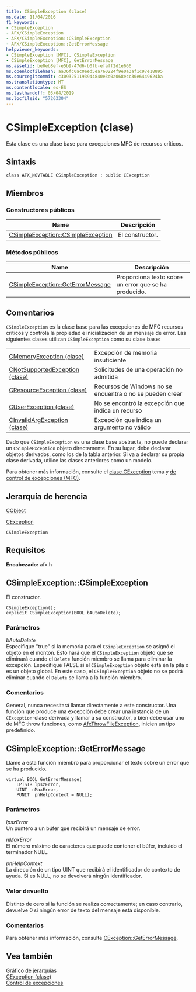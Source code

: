 ```yaml
---
title: CSimpleException (clase)
ms.date: 11/04/2016
f1_keywords:
- CSimpleException
- AFX/CSimpleException
- AFX/CSimpleException::CSimpleException
- AFX/CSimpleException::GetErrorMessage
helpviewer_keywords:
- CSimpleException [MFC], CSimpleException
- CSimpleException [MFC], GetErrorMessage
ms.assetid: be0eb8ef-e5b9-47d6-b0fb-efaff2d1e666
ms.openlocfilehash: aa36fc0ac0eed5ea760224f9e0a3af1c97e18895
ms.sourcegitcommit: c3093251193944840e3d0a068ecc30e6449624ba
ms.translationtype: MT
ms.contentlocale: es-ES
ms.lasthandoff: 03/04/2019
ms.locfileid: "57263304"
---
```

# <a name="csimpleexception-class"></a>CSimpleException (clase)

Esta clase es una clase base para excepciones MFC de recursos críticos.

## <a name="syntax"></a>Sintaxis

```
class AFX_NOVTABLE CSimpleException : public CException
```

## <a name="members"></a>Miembros

### <a name="public-constructors"></a>Constructores públicos

|Name|Descripción|
|----------|-----------------|
|[CSimpleException::CSimpleException](#csimpleexception)|El constructor.|

### <a name="public-methods"></a>Métodos públicos

|Name|Descripción|
|----------|-----------------|
|[CSimpleException::GetErrorMessage](#geterrormessage)|Proporciona texto sobre un error que se ha producido.|

## <a name="remarks"></a>Comentarios

`CSimpleException` es la clase base para las excepciones de MFC recursos críticos y controla la propiedad e inicialización de un mensaje de error. Las siguientes clases utilizan `CSimpleException` como su clase base:

|||
|-|-|
|[CMemoryException (clase)](../../mfc/reference/cmemoryexception-class.md)|Excepción de memoria insuficiente|
|[CNotSupportedException (clase)](../../mfc/reference/cnotsupportedexception-class.md)|Solicitudes de una operación no admitida|
|[CResourceException (clase)](../../mfc/reference/cresourceexception-class.md)|Recursos de Windows no se encuentra o no se pueden crear|
|[CUserException (clase)](../../mfc/reference/cuserexception-class.md)|No se encontró la excepción que indica un recurso|
|[CInvalidArgException (clase)](../../mfc/reference/cinvalidargexception-class.md)|Excepción que indica un argumento no válido|

Dado que `CSimpleException` es una clase base abstracta, no puede declarar un `CSimpleException` objeto directamente. En su lugar, debe declarar objetos derivados, como los de la tabla anterior. Si va a declarar su propia clase derivada, utilice las clases anteriores como un modelo.

Para obtener más información, consulte el [clase CException](../../mfc/reference/cexception-class.md) tema y [de control de excepciones (MFC)](../../mfc/exception-handling-in-mfc.md).

## <a name="inheritance-hierarchy"></a>Jerarquía de herencia

[CObject](../../mfc/reference/cobject-class.md)

[CException](../../mfc/reference/cexception-class.md)

`CSimpleException`

## <a name="requirements"></a>Requisitos

**Encabezado:** afx.h

##  <a name="csimpleexception"></a>  CSimpleException::CSimpleException

El constructor.

```
CSimpleException();
explicit CSimpleException(BOOL bAutoDelete);
```

### <a name="parameters"></a>Parámetros

*bAutoDelete*<br/>
Especifique "true" si la memoria para el `CSimpleException` se asignó el objeto en el montón. Esto hará que el `CSimpleException` objeto que se eliminará cuando el `Delete` función miembro se llama para eliminar la excepción. Especifique FALSE si el `CSimpleException` objeto está en la pila o es un objeto global. En este caso, el `CSimpleException` objeto no se podrá eliminar cuando el `Delete` se llama a la función miembro.

### <a name="remarks"></a>Comentarios

General, nunca necesitará llamar directamente a este constructor. Una función que produce una excepción debe crear una instancia de un `CException`-clase derivada y llamar a su constructor, o bien debe usar uno de MFC throw funciones, como [AfxThrowFileException](exception-processing.md#afxthrowfileexception), inicien un tipo predefinido.

##  <a name="geterrormessage"></a>  CSimpleException::GetErrorMessage

Llame a esta función miembro para proporcionar el texto sobre un error que se ha producido.

```
virtual BOOL GetErrorMessage(
    LPTSTR lpszError,
    UINT  nMaxError,
    PUNIT  pnHelpContext = NULL);
```

### <a name="parameters"></a>Parámetros

*lpszError*<br/>
Un puntero a un búfer que recibirá un mensaje de error.

*nMaxError*<br/>
El número máximo de caracteres que puede contener el búfer, incluido el terminador NULL.

*pnHelpContext*<br/>
La dirección de un tipo UINT que recibirá el identificador de contexto de ayuda. Si es NULL, no se devolverá ningún identificador.

### <a name="return-value"></a>Valor devuelto

Distinto de cero si la función se realiza correctamente; en caso contrario, devuelve 0 si ningún error de texto del mensaje está disponible.

### <a name="remarks"></a>Comentarios

Para obtener más información, consulte [CException::GetErrorMessage](../../mfc/reference/cfileexception-class.md#geterrormessage).

## <a name="see-also"></a>Vea también

[Gráfico de jerarquías](../../mfc/hierarchy-chart.md)<br/>
[CException (clase)](../../mfc/reference/cexception-class.md)<br/>
[Control de excepciones](../../mfc/exception-handling-in-mfc.md)
